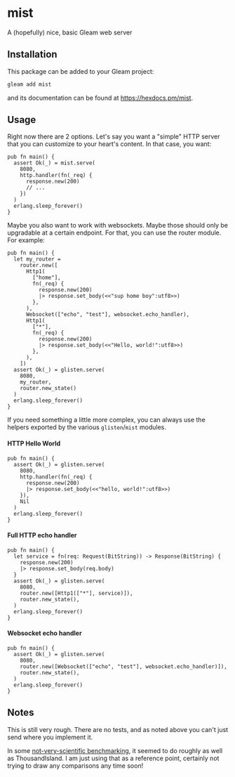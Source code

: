 # mist

A (hopefully) nice, basic Gleam web server

## Installation

This package can be added to your Gleam project:

```sh
gleam add mist
```

and its documentation can be found at <https://hexdocs.pm/mist>.

## Usage

Right now there are 2 options.  Let's say you want a "simple" HTTP server that
you can customize to your heart's content.  In that case, you want:

```gleam
pub fn main() {
  assert Ok(_) = mist.serve(
    8080,
    http.handler(fn(_req) {
      response.new(200)
      // ...
    })
  )
  erlang.sleep_forever()
}
```

Maybe you also want to work with websockets.  Maybe those should only be
upgradable at a certain endpoint.  For that, you can use the router module.
For example:

```gleam
pub fn main() {
  let my_router =
    router.new([
      Http1(
        ["home"],
        fn(_req) {
          response.new(200)
          |> response.set_body(<<"sup home boy":utf8>>)
        },
      ),
      Websocket(["echo", "test"], websocket.echo_handler),
      Http1(
        ["*"],
        fn(_req) {
          response.new(200)
          |> response.set_body(<<"Hello, world!":utf8>>)
        },
      ),
    ])
  assert Ok(_) = glisten.serve(
    8080,
    my_router,
    router.new_state()
  )
  erlang.sleep_forever()
}
```

If you need something a little more complex, you can always use the helpers
exported by the various `glisten`/`mist` modules.

#### HTTP Hello World
```gleam
pub fn main() {
  assert Ok(_) = glisten.serve(
    8080,
    http.handler(fn(_req) {
      response.new(200)
      |> response.set_body(<<"hello, world!":utf8>>)
    }),
    Nil
  )
  erlang.sleep_forever()
}
```

#### Full HTTP echo handler
```gleam
pub fn main() {
  let service = fn(req: Request(BitString)) -> Response(BitString) {
    response.new(200)
    |> response.set_body(req.body)
  }
  assert Ok(_) = glisten.serve(
    8080,
    router.new([Http1(["*"], service)]),
    router.new_state(),
  )
  erlang.sleep_forever()
}
```

#### Websocket echo handler
```gleam
pub fn main() {
  assert Ok(_) = glisten.serve(
    8080,
    router.new([Websocket(["echo", "test"], websocket.echo_handler)]),
    router.new_state(),
  )
  erlang.sleep_forever()
}
```

## Notes

This is still very rough.  There are no tests, and as noted above you can't just
send where you implement it.

In some [not-very-scientific benchmarking](https://gist.github.com/rawhat/11ab57ef8dde4170304adc01c8c05a99), it seemed to do roughly as well as
ThousandIsland.  I am just using that as a reference point, certainly not trying
to draw any comparisons any time soon!
